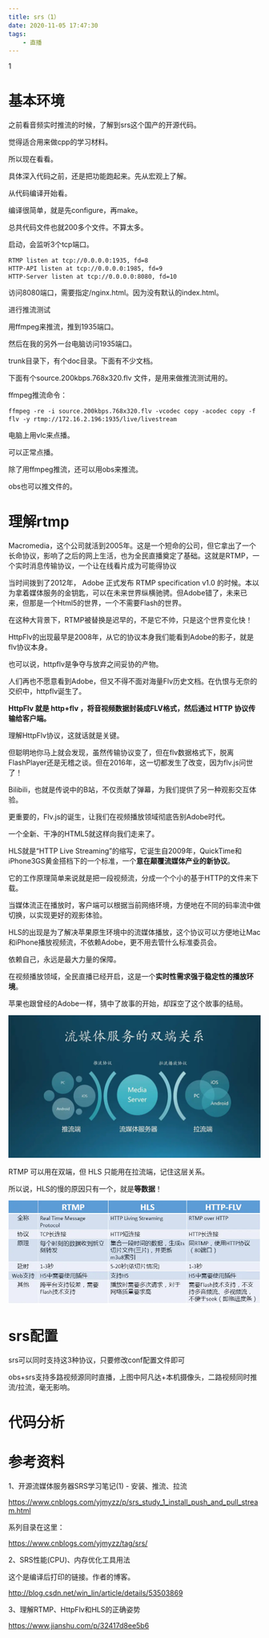 ```yaml
---
title: srs（1）
date: 2020-11-05 17:47:30
tags:
	- 直播
---
```


1

# 基本环境

之前看音频实时推流的时候，了解到srs这个国产的开源代码。

觉得适合用来做cpp的学习材料。

所以现在看看。

具体深入代码之前，还是把功能跑起来。先从宏观上了解。

从代码编译开始看。

编译很简单，就是先configure，再make。

总共代码文件也就200多个文件。不算太多。

启动，会监听3个tcp端口。

```
RTMP listen at tcp://0.0.0.0:1935, fd=8
HTTP-API listen at tcp://0.0.0.0:1985, fd=9
HTTP-Server listen at tcp://0.0.0.0:8080, fd=10
```

访问8080端口，需要指定/nginx.html。因为没有默认的index.html。

进行推流测试

用ffmpeg来推流，推到1935端口。

然后在我的另外一台电脑访问1935端口。

trunk目录下，有个doc目录。下面有不少文档。

下面有个source.200kbps.768x320.flv 文件，是用来做推流测试用的。

ffmpeg推流命令：

```
ffmpeg -re -i source.200kbps.768x320.flv -vcodec copy -acodec copy -f flv -y rtmp://172.16.2.196:1935/live/livestream
```

电脑上用vlc来点播。

可以正常点播。

除了用ffmpeg推流，还可以用obs来推流。

obs也可以推文件的。

# 理解rtmp

Macromedia，这个公司就活到2005年。这是一个短命的公司，但它拿出了一个长命协议，影响了之后的网上生活，也为全民直播奠定了基础。这就是RTMP，一个实时消息传输协议，一个让在线看片成为可能得协议

当时间拨到了2012年， Adobe 正式发布 RTMP specification v1.0 的时候。本以为拿着媒体服务的金钥匙，可以在未来世界纵横驰骋。但Adobe错了，未来已来，但那是一个Html5的世界，一个不需要Flash的世界。

在这种大背景下，RTMP被替换是迟早的，不是它不帅，只是这个世界变化快！

HttpFlv的出现最早是2008年，从它的协议本身我们能看到Adobe的影子，就是flv协议本身。

也可以说，httpflv是争夺与放弃之间妥协的产物。

人们再也不愿意看到Adobe，但又不得不面对海量Flv历史文档。在仇恨与无奈的交织中，httpflv诞生了。

**HttpFlv 就是 http+flv ，将音视频数据封装成FLV格式，然后通过 HTTP 协议传输给客户端。**

理解HttpFlv协议，这就话就是关键。

但聪明地你马上就会发现，虽然传输协议变了，但在flv数据格式下，脱离FlashPlayer还是无稽之谈。但在2016年，这一切都发生了改变，因为flv.js问世了！

Bilibili，也就是传说中的B站，不仅贡献了弹幕，为我们提供了另一种观影交互体验。

更重要的，Flv.js的诞生，让我们在视频播放领域彻底告别Adobe时代。

一个全新、干净的HTML5就这样向我们走来了。

HLS就是“HTTP Live Streaming”的缩写，它诞生自2009年，QuickTime和iPhone3GS黄金搭档下的一个标准，一个**意在颠覆流媒体产业的新协议**。

它的工作原理简单来说就是把一段视频流，分成一个个小的基于HTTP的文件来下载。

当媒体流正在播放时，客户端可以根据当前网络环境，方便地在不同的码率流中做切换，以实现更好的观影体验。

HLS的出现是为了解决苹果原生环境中的流媒体播放，这个协议可以方便地让Mac和iPhone播放视频流，不依赖Adobe，更不用去管什么标准委员会。

依赖自己，永远是最大力量的保障。

在视频播放领域，全民直播已经开启，这是一个**实时性需求强于稳定性的播放环境**。

苹果也跟曾经的Adobe一样，猜中了故事的开始，却踩空了这个故事的结局。

![img](../images/random_name/238151-f62ec95f904ad898.jpg)



RTMP 可以用在双端，但 HLS 只能用在拉流端，记住这层关系。

所以说，HLS的慢的原因只有一个，就是**等数据**！

![img](../images/random_name/238151-6b9f5a7f9b6bd12d.png)



# srs配置

srs可以同时支持这3种协议，只要修改conf配置文件即可

obs+srs支持多路视频源同时直播，上图中阿凡达+本机摄像头，二路视频同时推流/拉流，毫无影响。



# 代码分析



# 参考资料

1、开源流媒体服务器SRS学习笔记(1) - 安装、推流、拉流

https://www.cnblogs.com/yjmyzz/p/srs_study_1_install_push_and_pull_stream.html

系列目录在这里：

https://www.cnblogs.com/yjmyzz/tag/srs/

2、SRS性能(CPU)、内存优化工具用法

这个是编译后打印的链接。作者的博客。

http://blog.csdn.net/win_lin/article/details/53503869

3、理解RTMP、HttpFlv和HLS的正确姿势

https://www.jianshu.com/p/32417d8ee5b6